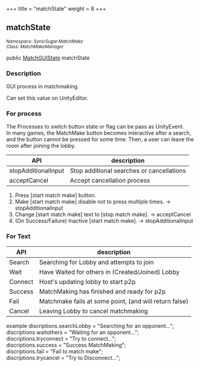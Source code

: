 +++
title = "matchState"
weight = 8
+++
## matchState
<small>*Namespace: SynicSugar.MatchMake* <br>
*Class: MatchMakeManager* </small>

public [MatchGUIState](../../MatchGUIState/) matchState

### Description
GUI process in matchmaking.

Can set this value on UnityEditor.


### For process
The Processes to switch button state or flag can be pass as UnityEvent.<br>
In many games, the MatchMake button becomes interactive after a search, and the button cannot be pressed for some time. Then, a user can leave the room after joining the lobby.

| API | description |
|---|---|
| stopAdditionalInput | Stop additional searches or cancellations |
| acceptCancel | Accept cancellation process |

1. Press [start match make] button.
2. Make [start match make] disable not to press multiple times. -> stopAdditionalInput
3. Change [start match make] text to [stop match make]. -> acceptCancel
4. (On Success/Failure) Inactive [start match make]. -> stopAdditionalInput
   
### For Text

| API | description |
|---|---|
| Search | Searching for Lobby and attempts to join |
| Wait | Have Waited for others in (Created/Joined) Lobby |
| Connect | Host's updating lobby to start p2p |
| Success | MatchMaking has finished and ready for p2p |
| Fail | Matchmake fails at some point, (and will return false) |
| Cancel | Leaving Lobby to cancel matchmaking |


example
discriptions.searchLobby = "Searching for an opponent...";<br>
discriptions.waitothers = "Waiting for an opponent...";<br>
discriptions.tryconnect = "Try to connect...";<br>
discriptions.success = "Success MatchMaking";<br>
discriptions.fail = "Fail to match make";<br>
discriptions.trycancel = "Try to Disconnect...";

